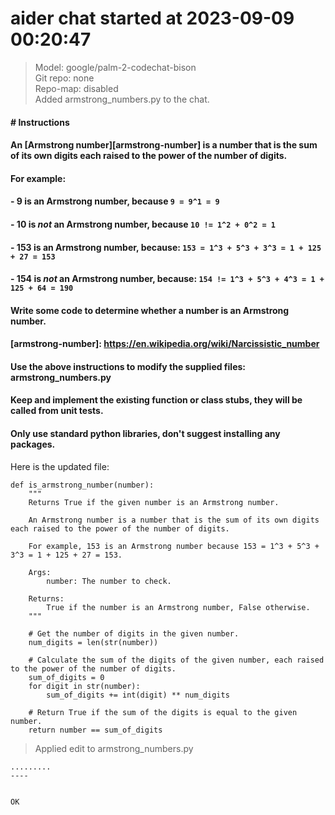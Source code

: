 
# aider chat started at 2023-09-09 00:20:47

> Model: google/palm-2-codechat-bison  
> Git repo: none  
> Repo-map: disabled  
> Added armstrong_numbers.py to the chat.  

#### # Instructions  
####   
#### An [Armstrong number][armstrong-number] is a number that is the sum of its own digits each raised to the power of the number of digits.  
####   
#### For example:  
####   
#### - 9 is an Armstrong number, because `9 = 9^1 = 9`  
#### - 10 is *not* an Armstrong number, because `10 != 1^2 + 0^2 = 1`  
#### - 153 is an Armstrong number, because: `153 = 1^3 + 5^3 + 3^3 = 1 + 125 + 27 = 153`  
#### - 154 is *not* an Armstrong number, because: `154 != 1^3 + 5^3 + 4^3 = 1 + 125 + 64 = 190`  
####   
#### Write some code to determine whether a number is an Armstrong number.  
####   
#### [armstrong-number]: https://en.wikipedia.org/wiki/Narcissistic_number  
####   
#### ####  
####   
#### Use the above instructions to modify the supplied files: armstrong_numbers.py  
#### Keep and implement the existing function or class stubs, they will be called from unit tests.  
#### Only use standard python libraries, don't suggest installing any packages.  

Here is the updated file:

```
def is_armstrong_number(number):
    """
    Returns True if the given number is an Armstrong number.

    An Armstrong number is a number that is the sum of its own digits each raised to the power of the number of digits.

    For example, 153 is an Armstrong number because 153 = 1^3 + 5^3 + 3^3 = 1 + 125 + 27 = 153.

    Args:
        number: The number to check.

    Returns:
        True if the number is an Armstrong number, False otherwise.
    """

    # Get the number of digits in the given number.
    num_digits = len(str(number))

    # Calculate the sum of the digits of the given number, each raised to the power of the number of digits.
    sum_of_digits = 0
    for digit in str(number):
        sum_of_digits += int(digit) ** num_digits

    # Return True if the sum of the digits is equal to the given number.
    return number == sum_of_digits
```

> Applied edit to armstrong_numbers.py  
```
.........
----


OK

```